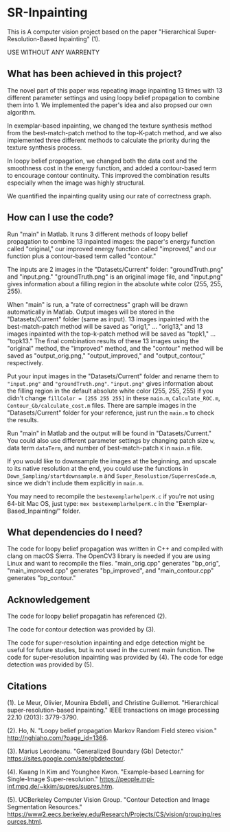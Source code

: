 # SR-Inpainting
This is A computer vision project based on the paper "Hierarchical Super-Resolution-Based Inpainting" (1).

USE WITHOUT ANY WARRENTY

## What has been achieved in this project?
The novel part of this paper was repeating image inpainting 13 times with 13 different parameter settings and using loopy belief propagation to combine them into 1. We implemented the paper's idea and also propsed our own algorithm.

In exemplar-based inpainting, we changed the texture synthesis method from the best-match-patch method to the top-K-patch method, and we also implemented three different methods to calculate the priority during the texture synthesis process.

In loopy belief propagation, we changed both the data cost and the smoothness cost in the energy function, and added a contour-based term to encourage contour continuity. This improved the combination results especially when the image was highly structural.

We quantified the inpainting quality using our rate of correctness graph.

## How can I use the code?
Run "main" in Matlab. It runs 3 different methods of loopy belief propagation to combine 13 inpainted images: the paper's energy function called "original," our improved energy function called "improved," and our function plus a contour-based term called "contour."

The inputs are 2 images in the "Datasets/Current" folder: "groundTruth.png" and "input.png." "groundTruth.png" is an original image file, and "input.png" gives information about a filling region in the absolute white color (255, 255, 255).

When "main" is run, a "rate of correctness" graph will be drawn automatically in Matlab. Output images will be stored in the "Datasets/Current" folder (same as input). 13 images inpainted with the best-match-patch method will be saved as "orig1," ... "orig13," and 13 images inpainted with the top-k-patch method will be saved as "topk1," ... "topk13." The final combination results of these 13 images using the "original" method, the "improved" method, and the "contour" method will be saved as "output_orig.png," "output_improved," and "output_contour," respectively.

Put your input images in the "Datasets/Current" folder and rename them to `"input.png"` and `"groundTruth.png"`. `"input.png"` gives information about the filling region in the default absolute white color (255, 255, 255) if you didn't change `fillColor = [255 255 255]` in these `main.m`, `Calculate_ROC.m`, `Contour_Gb/calculate_cost.m` files. There are sample images in the "Datasets/Current" folder for your reference, just run the `main.m` to check the results.

Run "main" in Matlab and the output will be found in "Datasets/Current." You could also use different parameter settings by changing patch size `w`, data term `dataTerm`, and number of best-match-patch `K` in `main.m` file.

If you would like to downsample the images at the beginning, and upscale to its native resolution at the end, you could use the functions in `Down_Sampling/startdownsample.m` and `Super_Resolustion/SuperresCode.m`, since we didn't include them explicitly in `main.m`.

You may need to recompile the `bestexemplarhelperK.c` if you're not using 64-bit Mac OS, just type: `mex bestexemplarhelperK.c` in the "Exemplar-Based_Inpainting/" folder.

## What dependencies do I need?
The code for loopy belief propagation was written in C++ and compiled with clang on macOS Sierra. The OpenCV3 library is needed if you are using Linux and want to recompile the files. "main_orig.cpp" generates "bp_orig", "main_improved.cpp" generates "bp_improved", and "main_contour.cpp" generates "bp_contour."

## Acknowledgement
The code for loopy belief propagatin has referenced (2).

The code for contour detection was provided by (3).

The code for super-resolution inpainting and edge detection might be useful for future studies, but is not used in the current main function. The code for super-resolution inpainting was provided by (4). The code for edge detection was provided by (5).

## Citations
(1). Le Meur, Olivier, Mounira Ebdelli, and Christine Guillemot. "Hierarchical super-resolution-based inpainting." IEEE transactions on image processing 22.10 (2013): 3779-3790.

(2). Ho, N. "Loopy belief propagation Markov Random Field stereo vision." http://nghiaho.com/?page_id=1366.

(3). Marius Leordeanu. "Generalized Boundary (Gb) Detector." https://sites.google.com/site/gbdetector/.

(4). Kwang In Kim and Younghee Kwon. "Example-based Learning for Single-Image Super-resolution." https://people.mpi-inf.mpg.de/~kkim/supres/supres.htm.

(5). UCBerkeley Computer Vision Group. "Contour Detection and Image Segmentation Resources." https://www2.eecs.berkeley.edu/Research/Projects/CS/vision/grouping/resources.html.
